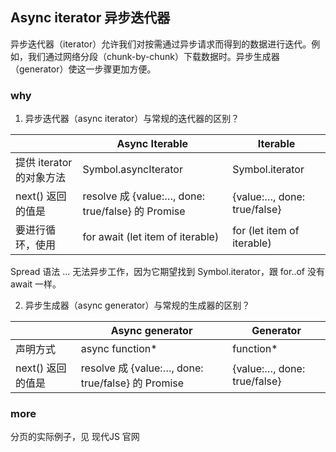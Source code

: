## Async iterator 异步迭代器
异步迭代器（iterator）允许我们对按需通过异步请求而得到的数据进行迭代。例如，我们通过网络分段（chunk-by-chunk）下载数据时。异步生成器（generator）使这一步骤更加方便。

### why
1. 异步迭代器（async iterator）与常规的迭代器的区别？

| | Async Iterable | Iterable |
| - | - | - |
| 提供 iterator 的对象方法 | Symbol.asyncIterator | Symbol.iterator |
| next() 返回的值是 | resolve 成 {value:…, done: true/false} 的 Promise | {value:…, done: true/false} |
| 要进行循环，使用 | for await (let item of iterable) | for (let item of iterable) |

Spread 语法 ... 无法异步工作，因为它期望找到 Symbol.iterator，跟 for..of 没有 await 一样。

2. 异步生成器（async generator）与常规的生成器的区别？

| |	Async generator | Generator |
| - | - | - |
| 声明方式 | async function* | function* |
| next() 返回的值是 | resolve 成 {value:…, done: true/false} 的 Promise | {value:…, done: true/false} |

### more
分页的实际例子，见 现代JS 官网